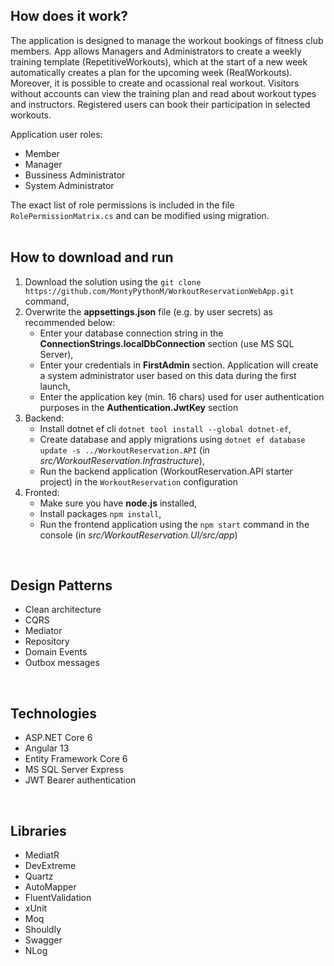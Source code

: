 ## How does it work?

The application is designed to manage the workout bookings of fitness club members. App allows Managers and Administrators to create a weekly training template (RepetitiveWorkouts), which at the start of a new week automatically creates a plan for the upcoming week (RealWorkouts). Moreover, it is possible to create and ocassional real workout. 
Visitors without accounts can view the training plan and read about workout types and instructors. Registered users can book their participation in selected workouts.
  
Application user roles:
  - Member
  - Manager
  - Bussiness Administrator
  - System Administrator
  
  The exact list of role permissions is included in the file `RolePermissionMatrix.cs` and can be modified using migration.
<br><br>

## How to download and run
1. Download the solution using the `git clone https://github.com/MontyPythonM/WorkoutReservationWebApp.git` command,
2. Overwrite the **appsettings.json** file (e.g. by user secrets) as recommended below:
    - Enter your database connection string in the **ConnectionStrings.localDbConnection** section (use MS SQL Server),
    - Enter your credentials in **FirstAdmin** section. Application will create a system administrator user based on this data during the first launch,
    - Enter the application key (min. 16 chars) used for user authentication purposes in the **Authentication.JwtKey** section
3. Backend:
    - Install dotnet ef cli `dotnet tool install --global dotnet-ef`,
    - Create database and apply migrations using `dotnet ef database update -s ../WorkoutReservation.API` (in *src/WorkoutReservation.Infrastructure*),
    - Run the backend application (WorkoutReservation.API starter project) in the `WorkoutReservation` configuration
4. Fronted: 
    - Make sure you have **node.js** installed,
    - Install packages `npm install`,
    - Run the frontend application using the `npm start` command in the console (in *src/WorkoutReservation.UI/src/app*)
<br>

## Design Patterns
  
- Clean architecture
- CQRS
- Mediator
- Repository
- Domain Events
- Outbox messages
<br>

## Technologies
  
- ASP.NET Core 6
- Angular 13
- Entity Framework Core 6
- MS SQL Server Express
- JWT Bearer authentication

<br>

## Libraries

- MediatR
- DevExtreme
- Quartz
- AutoMapper
- FluentValidation 
- xUnit
- Moq
- Shouldly
- Swagger
- NLog

